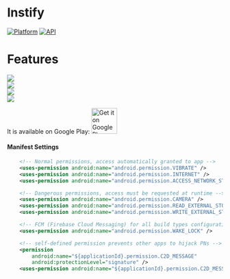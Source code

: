 # Instify
[![Platform](https://img.shields.io/badge/platform-android-green.svg)](http://developer.android.com/index.html)
[![API](https://img.shields.io/badge/API-16%2B-brightgreen.svg?style=flat)](https://android-arsenal.com/api?level=7)

# Features
![](https://github.com/xlogix/instify/blob/master/Slides/slide_1.png)</br>
![](https://github.com/xlogix/instify/blob/master/Slides/slide_2.png)</br>
![](https://github.com/xlogix/instify/blob/master/Slides/slide_3.png)</br>
![](https://github.com/xlogix/instify/blob/master/Slides/slide_4.png)</br>

It is available on Google Play:
<a href="https://play.google.com/store/apps/details?id=com.instify.android" target="_blank">
  <img alt="Get it on Google Play"
      src="https://play.google.com/intl/en_us/badges/images/generic/en-play-badge.png" height="60"/>
</a>

#### Manifest Settings

```xml
    <!-- Normal permissions, access automatically granted to app -->
    <uses-permission android:name="android.permission.VIBRATE" />
    <uses-permission android:name="android.permission.INTERNET" />
    <uses-permission android:name="android.permission.ACCESS_NETWORK_STATE" />

    <!-- Dangerous permissions, access must be requested at runtime -->
    <uses-permission android:name="android.permission.CAMERA" />
    <uses-permission android:name="android.permission.READ_EXTERNAL_STORAGE" />
    <uses-permission android:name="android.permission.WRITE_EXTERNAL_STORAGE" />

    <!-- FCM (Firebase Cloud Messaging) for all build types configuration -->
    <uses-permission android:name="android.permission.WAKE_LOCK" />

    <!-- self-defined permission prevents other apps to hijack PNs -->
    <permission
        android:name="${applicationId}.permission.C2D_MESSAGE"
        android:protectionLevel="signature" />
    <uses-permission android:name="${applicationId}.permission.C2D_MESSAGE" />```
